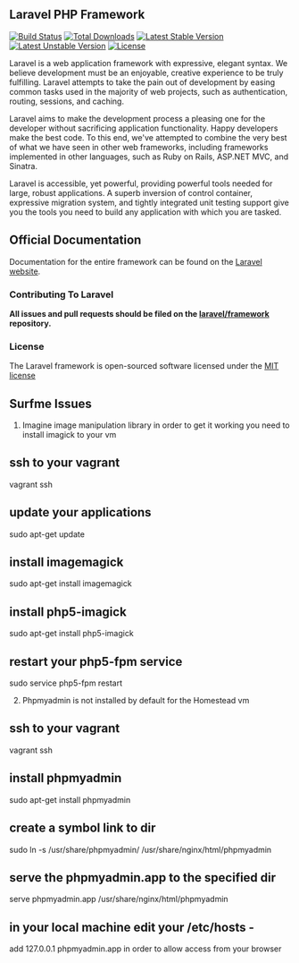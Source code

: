 ## Laravel PHP Framework

[![Build Status](https://travis-ci.org/laravel/framework.svg)](https://travis-ci.org/laravel/framework)
[![Total Downloads](https://poser.pugx.org/laravel/framework/downloads.svg)](https://packagist.org/packages/laravel/framework)
[![Latest Stable Version](https://poser.pugx.org/laravel/framework/v/stable.svg)](https://packagist.org/packages/laravel/framework)
[![Latest Unstable Version](https://poser.pugx.org/laravel/framework/v/unstable.svg)](https://packagist.org/packages/laravel/framework)
[![License](https://poser.pugx.org/laravel/framework/license.svg)](https://packagist.org/packages/laravel/framework)

Laravel is a web application framework with expressive, elegant syntax. We believe development must be an enjoyable, creative experience to be truly fulfilling. Laravel attempts to take the pain out of development by easing common tasks used in the majority of web projects, such as authentication, routing, sessions, and caching.

Laravel aims to make the development process a pleasing one for the developer without sacrificing application functionality. Happy developers make the best code. To this end, we've attempted to combine the very best of what we have seen in other web frameworks, including frameworks implemented in other languages, such as Ruby on Rails, ASP.NET MVC, and Sinatra.

Laravel is accessible, yet powerful, providing powerful tools needed for large, robust applications. A superb inversion of control container, expressive migration system, and tightly integrated unit testing support give you the tools you need to build any application with which you are tasked.

## Official Documentation

Documentation for the entire framework can be found on the [Laravel website](http://laravel.com/docs).

### Contributing To Laravel

**All issues and pull requests should be filed on the [laravel/framework](http://github.com/laravel/framework) repository.**

### License

The Laravel framework is open-sourced software licensed under the [MIT license](http://opensource.org/licenses/MIT)


## Surfme Issues

1. Imagine image manipulation library in order to get it working you need to install imagick to your vm

## ssh to your vagrant
vagrant ssh

## update your applications
sudo apt-get update

## install imagemagick
sudo apt-get install imagemagick

## install php5-imagick
sudo apt-get install php5-imagick

## restart your php5-fpm service
sudo service php5-fpm restart

2. Phpmyadmin is not installed by default for the Homestead vm

## ssh to your vagrant
vagrant ssh

## install phpmyadmin
sudo apt-get install phpmyadmin

## create a symbol link to dir
sudo ln -s /usr/share/phpmyadmin/ /usr/share/nginx/html/phpmyadmin

## serve the phpmyadmin.app to the specified dir
serve phpmyadmin.app /usr/share/nginx/html/phpmyadmin

## in your local machine edit your /etc/hosts -
add 127.0.0.1 phpmyadmin.app in order to allow access from your browser

